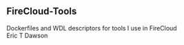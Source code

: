 FireCloud-Tools
-----------------------------
Dockerfiles and WDL descriptors for tools I use in FireCloud  
Eric T Dawson


